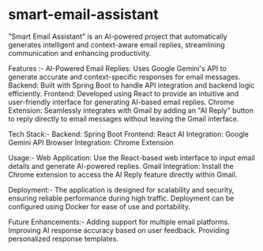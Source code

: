 # smart-email-assistant
"Smart Email Assistant" is an AI-powered project that automatically generates intelligent and context-aware email replies, streamlining communication and enhancing productivity.

Features :-
AI-Powered Email Replies: Uses Google Gemini's API to generate accurate and context-specific responses for email messages.
Backend: Built with Spring Boot to handle API integration and backend logic efficiently.
Frontend: Developed using React to provide an intuitive and user-friendly interface for generating AI-based email replies.
Chrome Extension: Seamlessly integrates with Gmail by adding an "AI Reply" button to reply directly to email messages without leaving the Gmail interface.

Tech Stack:-
Backend: Spring Boot
Frontend: React
AI Integration: Google Gemini API
Browser Integration: Chrome Extension

Usage:-
Web Application: Use the React-based web interface to input email details and generate AI-powered replies.
Gmail Integration: Install the Chrome extension to access the AI Reply feature directly within Gmail.

Deployment:-
The application is designed for scalability and security, ensuring reliable performance during high traffic.
Deployment can be configured using Docker for ease of use and portability.

Future Enhancements:-
Adding support for multiple email platforms.
Improving AI response accuracy based on user feedback.
Providing personalized response templates.